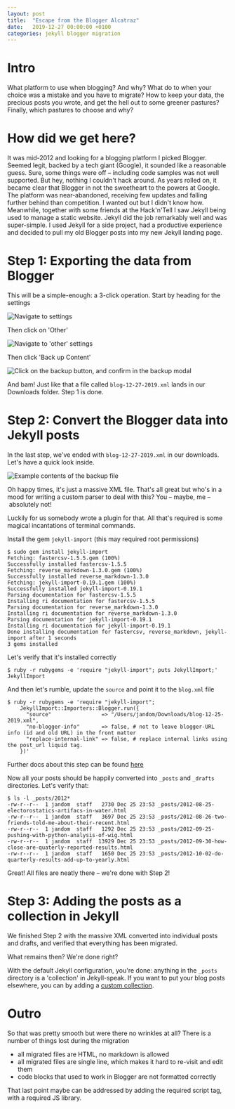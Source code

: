 ```yaml
---
layout: post
title:  "Escape from the Blogger Alcatraz"
date:   2019-12-27 00:00:00 +0100
categories: jekyll blogger migration
---
```


# Intro

What platform to use when blogging? And why?
What do to when your choice was a mistake and you have to migrate?
How to keep your data, the precious posts you wrote, and get the hell out to some greener pastures?
Finally, which pastures to choose and why?

# How did we get here?

It was mid-2012 and looking for a blogging platform I picked Blogger.
Seemed legit, backed by a tech giant (Google), it sounded like a reasonable guess.
Sure, some things were off – including code samples was not well supported.
But hey, nothing I couldn't hack around.
As years rolled on, it became clear that Blogger in not the sweetheart to the powers at Google.
The platform was near-abandoned, receiving few updates and falling further behind than competition.
I wanted out but I didn't know how.
Meanwhile, together with some friends at the Hack'n'Tell I saw Jekyll being used to manage a static website.
Jekyll did the job remarkably well and was super-simple.
I used Jekyll for a side project, had a productive experience and decided to pull my old Blogger posts into my new Jekyll landing page.

# Step 1: Exporting the data from Blogger

This will be a simple-enough: a 3-click operation. Start by heading for the settings

![Navigate to settings](/docs/images/posts/2019-12-27-escape-from-the-blogger-alcatraz/blogger-settings-basic.png)

Then click on 'Other'

![Navigate to 'other' settings](/docs/images/posts/2019-12-27-escape-from-the-blogger-alcatraz/blogger-settings-other.png)

Then click 'Back up Content'

![Click on the backup button, and confirm in the backup modal](/docs/images/posts/2019-12-27-escape-from-the-blogger-alcatraz/blogger-backup-modal.png)

And bam! Just like that a file called `blog-12-27-2019.xml` lands in our Downloads folder. Step 1 is done.

# Step 2: Convert the Blogger data into Jekyll posts

In the last step, we've ended with `blog-12-27-2019.xml` in our downloads. Let's have a quick look inside.

![Example contents of the backup file](/docs/images/posts/2019-12-27-escape-from-the-blogger-alcatraz/blogger-backup-xml.png)

Oh happy times, it's just a massive XML file.
That's all great but who's in a mood for writing a custom parser to deal with this?
You – maybe, me – absolutely not!

Luckily for us somebody wrote a plugin for that.
All that's required is some magical incantations of terminal commands.

Install the gem `jekyll-import` (this may required root permissions)

```
$ sudo gem install jekyll-import
Fetching: fastercsv-1.5.5.gem (100%)
Successfully installed fastercsv-1.5.5
Fetching: reverse_markdown-1.3.0.gem (100%)
Successfully installed reverse_markdown-1.3.0
Fetching: jekyll-import-0.19.1.gem (100%)
Successfully installed jekyll-import-0.19.1
Parsing documentation for fastercsv-1.5.5
Installing ri documentation for fastercsv-1.5.5
Parsing documentation for reverse_markdown-1.3.0
Installing ri documentation for reverse_markdown-1.3.0
Parsing documentation for jekyll-import-0.19.1
Installing ri documentation for jekyll-import-0.19.1
Done installing documentation for fastercsv, reverse_markdown, jekyll-import after 1 seconds
3 gems installed
```

Let's verify that it's installed correctly

```
$ ruby -r rubygems -e 'require "jekyll-import"; puts JekyllImport;'
JekyllImport
```

And then let's rumble, update the `source` and point it to the `blog.xml` file

```
$ ruby -r rubygems -e 'require "jekyll-import";
    JekyllImport::Importers::Blogger.run({
      "source"                => "/Users/jandom/Downloads/blog-12-25-2019.xml",
      "no-blogger-info"       => false, # not to leave blogger-URL info (id and old URL) in the front matter
      "replace-internal-link" => false, # replace internal links using the post_url liquid tag.
    })'
```

Further docs about this step can be found [here](https://import.jekyllrb.com/docs/blogger/)

Now all your posts should be happily converted into `_posts` and `_drafts` directories. Let's verify that:

```
$ ls -l _posts/2012*
-rw-r--r--  1 jandom  staff   2730 Dec 25 23:53 _posts/2012-08-25-electorostatics-artifacs-in-water.html
-rw-r--r--  1 jandom  staff   3697 Dec 25 23:53 _posts/2012-08-26-two-friends-told-me-about-their-recent.html
-rw-r--r--  1 jandom  staff   1292 Dec 25 23:53 _posts/2012-09-25-pushing-with-python-analysis-of-wig.html
-rw-r--r--  1 jandom  staff  13929 Dec 25 23:53 _posts/2012-09-30-how-close-are-quaterly-reported-results.html
-rw-r--r--  1 jandom  staff   1650 Dec 25 23:53 _posts/2012-10-02-do-quarterly-results-add-up-to-yearly.html
```

Great! All files are neatly there – we're done with Step 2!

# Step 3: Adding the posts as a collection in Jekyll

We finished Step 2 with the massive XML converted into individual posts and drafts, and verified that everything has been migrated.

What remains then? We're done right?

With the default Jekyll configuration, you're done: anything in the `_posts` directory is a 'collection' in Jekyll-speak.
If you want to put your blog posts elsewhere, you can by adding a [custom collection](https://jekyllrb.com/docs/collections/).

# Outro

So that was pretty smooth but were there no wrinkles at all?
There is a number of things lost during the migration
- all migrated files are HTML, no markdown is allowed
- all migrated files are single line, which makes it hard to re-visit and edit them
- code blocks that used to work in Blogger are not formatted correctly

That last point maybe can be addressed by adding the required script tag, with a required JS library.
